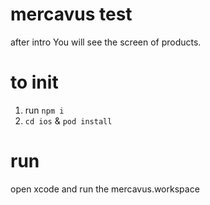 # mercavus test

after intro You will see the screen of products.

to init 
===================================
1. run `npm i`
2. `cd ios` &  `pod install`


# run
open xcode and run the mercavus.workspace 
